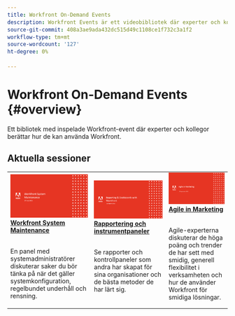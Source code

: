 ```yaml
---
title: Workfront On-Demand Events
description: Workfront Events är ett videobibliotek där experter och kollegor har delat med sig av sina tankar och idéer om hur man kan använda Workfront för att förbättra det arbete som utförs i organisationen.
source-git-commit: 408a3ae9ada432dc515d49c1108ce1f732c3a1f2
workflow-type: tm+mt
source-wordcount: '127'
ht-degree: 0%

---
```


# Workfront On-Demand Events {#overview}

Ett bibliotek med inspelade Workfront-event där experter och kollegor berättar hur de kan använda Workfront.

## Aktuella sessioner

<table>
  <tr>
   <td>
      <a href="user-groups/workfront-system-maintenance.md">
      <img alt="Workfront System Maintenance" src="assets/workfront-system-maintenance.png"/>
      </a>
      <div>
         <a href="user-groups/workfront-system-maintenance.md"><strong>Workfront System Maintenance</strong></a>
<!----         <br/><em>foo</em> --->
      </div>
      <p>
        <br/>
         En panel med systemadministratörer diskuterar saker du bör tänka på när det gäller systemkonfiguration, regelbundet underhåll och rensning.
      </p>
    </td>
   <td>
      <a href="user-groups/reporting-and-dashboards.md">
      <img alt="Rapportering och kontrollpaneler" src="assets/reporting-and-dashboards.png"/>
      </a>
      <div>
         <a href="user-groups/reporting-and-dashboards.md"><strong>Rapportering och instrumentpaneler</strong></a>
<!----         <br/><em>foo</em> --->
      </div>
      <p>
        <br/>
         Se rapporter och kontrollpaneler som andra har skapat för sina organisationer och de bästa metoder de har lärt sig.
      </p>
    </td>
   <td>
      <a href="user-groups/agile-in-marketing.md">
      <img alt="Agile in Marketing" src="assets/agile-in-marketing.png"/>
      </a>
      <div>
         <a href="user-groups/agile-in-marketing.md"><strong>Agile in Marketing</strong></a>
<!----         <br/><em>foo</em> --->
      </div>
      <p>
        <br/>
         Agile-experterna diskuterar de höga poäng och trender de har sett med smidig, generell flexibilitet i verksamheten och hur de använder Workfront för smidiga lösningar.
      </p>
    </td>
  </tr>
</table>
